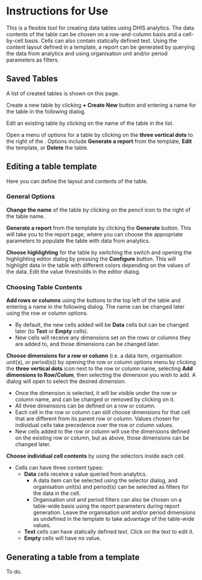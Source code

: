 # Instructions for Use

This is a flexible tool for creating data tables using DHIS analytics. The data contents of the table can be chosen on a row-and-column basis and a cell-by-cell basis. Cells can also contain statically defined text. Using the content layout defined in a template, a report can be generated by querying the data from analytics and using organisation unit and/or period parameters as filters.

## Saved Tables

A list of created tables is shown on this page.

Create a new table by clicking **+ Create New** button and entering a name for the table in the following dialog.

Edit an existing table by clicking on the name of the table in the list.

Open a menu of options for a table by clicking on the **three vertical dots** to the right of the . Options include **Generate a report** from the template, **Edit** the template, or **Delete** the table.

## Editing a table template

Here you can define the layout and contents of the table.

### General Options

**Change the name** of the table by clicking on the pencil icon to the right of the table name.

**Generate a report** from the template by clicking the **Generate** button. This will take you to the report page, where you can choose the appropriate parameters to populate the table with data from analytics.

**Choose highlighting** for the table by switching the switch and opening the highlighting editor dialog by pressing the **Configure** button. This will highlight data in the table with different colors depending on the values of the data. Edit the value thresholds in the editor dialog.

### Choosing Table Contents

**Add rows or columns** using the buttons to the top left of the table and entering a name in the following dialog. The name can be changed later using the row or column options.

-   By default, the new cells added will be **Data** cells but can be changed later (to **Text** or **Empty** cells).
-   New cells will receive any dimensions set on the rows or columns they are added to, and those dimensions can be changed later.

**Choose dimensions for a row or column** (i.e. a data item, organisation unit(s), or period(s)) by opening the row or column options menu by clicking the **three vertical dots** icon next to the row or column name, selecting **Add dimensions to Row/Colum**, then selecting the dimension you wish to add. A dialog will open to select the desired dimension.

-   Once the dimension is selected, it will be visible under the row or column name, and can be changed or removed by clicking on it.
-   All three dimensions can be defined on a row or column.
-   Each cell in the row or column can still choose dimensions for that cell that are different from its parent row or column. Values chosen for individual cells take precedence over the row or column values.
-   New cells added to the row or column will use the dimensions defined on the existing row or column, but as above, those dimensions can be changed later.

**Choose individual cell contents** by using the selectors inside each cell.

-   Cells can have three content types:
    -   **Data** cells receive a value queried from analytics.
        -   A data item can be selected using the selector dialog, and organisation unit(s) and period(s) can be selected as filters for the data in the cell.
        -   Organisation unit and period filters can also be chosen on a table-wide basis using the report parameters during report generation. Leave the organisation unit and/or period dimensions as undefined in the template to take advantage of the table-wide values.
    -   **Text** cells can have statically defined text. Click on the text to edit it.
    -   **Empty** cells will have no value.

## Generating a table from a template

To do.
